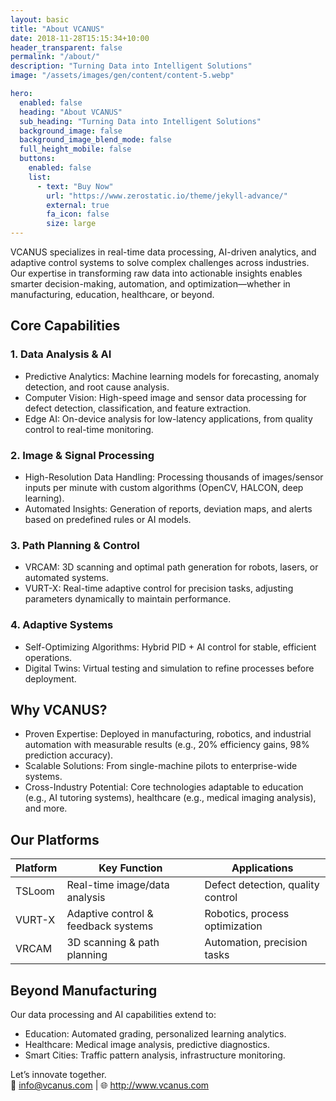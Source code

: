 ```yaml
---
layout: basic
title: "About VCANUS"
date: 2018-11-28T15:15:34+10:00
header_transparent: false
permalink: "/about/"
description: "Turning Data into Intelligent Solutions"
image: "/assets/images/gen/content/content-5.webp"

hero:
  enabled: false
  heading: "About VCANUS"
  sub_heading: "Turning Data into Intelligent Solutions"
  background_image: false
  background_image_blend_mode: false
  full_height_mobile: false
  buttons:
    enabled: false
    list:
      - text: "Buy Now"
        url: "https://www.zerostatic.io/theme/jekyll-advance/"
        external: true
        fa_icon: false
        size: large
---
```



VCANUS specializes in real-time data processing, AI-driven analytics, and adaptive control systems to solve complex challenges across industries. Our expertise in transforming raw data into actionable insights enables smarter decision-making, automation, and optimization—whether in manufacturing, education, healthcare, or beyond.


## Core Capabilities

### 1. Data Analysis & AI
- Predictive Analytics: Machine learning models for forecasting, anomaly detection, and root cause analysis.
- Computer Vision: High-speed image and sensor data processing for defect detection, classification, and feature extraction.
- Edge AI: On-device analysis for low-latency applications, from quality control to real-time monitoring.

### 2. Image & Signal Processing
- High-Resolution Data Handling: Processing thousands of images/sensor inputs per minute with custom algorithms (OpenCV, HALCON, deep learning).
- Automated Insights: Generation of reports, deviation maps, and alerts based on predefined rules or AI models.

### 3. Path Planning & Control
- VRCAM: 3D scanning and optimal path generation for robots, lasers, or automated systems.
- VURT-X: Real-time adaptive control for precision tasks, adjusting parameters dynamically to maintain performance.

### 4. Adaptive Systems
- Self-Optimizing Algorithms: Hybrid PID + AI control for stable, efficient operations.
- Digital Twins: Virtual testing and simulation to refine processes before deployment.


## Why VCANUS?
- Proven Expertise: Deployed in manufacturing, robotics, and industrial automation with measurable results (e.g., 20% efficiency gains, 98% prediction accuracy).
- Scalable Solutions: From single-machine pilots to enterprise-wide systems.
- Cross-Industry Potential: Core technologies adaptable to education (e.g., AI tutoring systems), healthcare (e.g., medical imaging analysis), and more.


## Our Platforms

| Platform | Key Function | Applications |
|---|---|---|
| TSLoom | Real-time image/data analysis | Defect detection, quality control |
| VURT-X | Adaptive control & feedback systems | Robotics, process optimization |
| VRCAM | 3D scanning & path planning | Automation, precision tasks |


## Beyond Manufacturing
Our data processing and AI capabilities extend to:
- Education: Automated grading, personalized learning analytics.
- Healthcare: Medical image analysis, predictive diagnostics.
- Smart Cities: Traffic pattern analysis, infrastructure monitoring.

Let’s innovate together.
<br>
📧 info@vcanus.com | 🌐 http://www.vcanus.com


